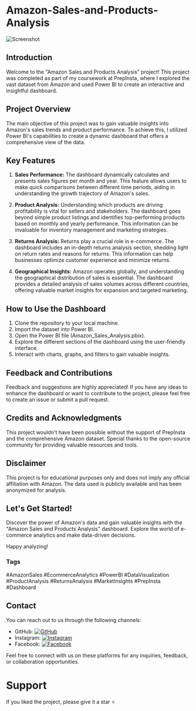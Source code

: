 # Amazon-Sales-and-Products-Analysis

![Screenshot](https://github.com/Xavi007/Amazon-Sales-and-Products-Analysis/assets/93143666/f7a3183d-2be9-446d-905f-c04d8288e64d)

## Introduction

Welcome to the "Amazon Sales and Products Analysis" project! This project was completed as part of my coursework at PrepInsta, where I explored the vast dataset from Amazon and used Power BI to create an interactive and insightful dashboard.

## Project Overview

The main objective of this project was to gain valuable insights into Amazon's sales trends and product performance. To achieve this, I utilized Power BI's capabilities to create a dynamic dashboard that offers a comprehensive view of the data.

## Key Features

1. **Sales Performance:** The dashboard dynamically calculates and presents sales figures per month and year. This feature allows users to make quick comparisons between different time periods, aiding in understanding the growth trajectory of Amazon's sales.

2. **Product Analysis:** Understanding which products are driving profitability is vital for sellers and stakeholders. The dashboard goes beyond simple product listings and identifies top-performing products based on monthly and yearly performance. This information can be invaluable for inventory management and marketing strategies.

3. **Returns Analysis:** Returns play a crucial role in e-commerce. The dashboard includes an in-depth returns analysis section, shedding light on return rates and reasons for returns. This information can help businesses optimize customer experience and minimize returns.

4. **Geographical Insights:** Amazon operates globally, and understanding the geographical distribution of sales is essential. The dashboard provides a detailed analysis of sales volumes across different countries, offering valuable market insights for expansion and targeted marketing.

## How to Use the Dashboard

1. Clone the repository to your local machine.
2. Import the dataset into Power BI.
3. Open the Power BI file (Amazon_Sales_Analysis.pbix).
4. Explore the different sections of the dashboard using the user-friendly interface.
5. Interact with charts, graphs, and filters to gain valuable insights.

## Feedback and Contributions

Feedback and suggestions are highly appreciated! If you have any ideas to enhance the dashboard or want to contribute to the project, please feel free to create an issue or submit a pull request.

## Credits and Acknowledgments

This project wouldn't have been possible without the support of PrepInsta and the comprehensive Amazon dataset. Special thanks to the open-source community for providing valuable resources and tools.

## Disclaimer

This project is for educational purposes only and does not imply any official affiliation with Amazon. The data used is publicly available and has been anonymized for analysis.

## Let's Get Started!

Discover the power of Amazon's data and gain valuable insights with the "Amazon Sales and Products Analysis" dashboard. Explore the world of e-commerce analytics and make data-driven decisions.

Happy analyzing!

### Tags

#AmazonSales #EcommerceAnalytics #PowerBI #DataVisualization #ProductAnalysis #ReturnsAnalysis #MarketInsights #PrepInsta #Dashboard


## Contact

You can reach out to us through the following channels:

- GitHub: [![GitHub](https://img.shields.io/badge/GitHub-Xavi007-black?style=flat&logo=github)](https://github.com/Xavi007)
- Instagram: [![Instagram](https://img.shields.io/badge/Instagram-@xavierdias07-c13584?style=flat&logo=instagram)](https://www.instagram.com/xavierdias07/)
- Facebook: [![Facebook](https://img.shields.io/badge/Facebook-Xavier%20Dias-3b5998?style=flat&logo=facebook)](https://www.facebook.com/profile.php?id=100017097121241)

Feel free to connect with us on these platforms for any inquiries, feedback, or collaboration opportunities.



# Support 
If you liked the project, please give it a star ⭐
